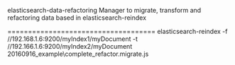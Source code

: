 elasticsearch-data-refactoring
Manager to migrate, transform and refactoring data based in elasticsearch-reindex


====================================
elasticsearch-reindex -f //192.168.1.6:9200/myIndex1/myDocument -t //192.166.1.6:9200/myIndex2/myDocument 20160916_example\complete_refactor.migrate.js
